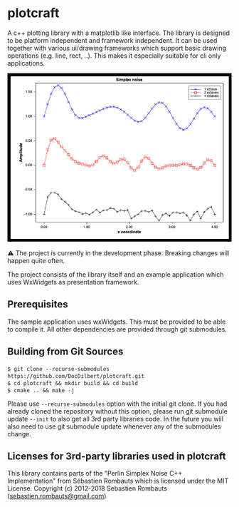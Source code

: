# plotcraft

A c++ plotting library with a matplotlib like interface.  The library is designed to be platform independent and framework independent. 
It can be used together with various ui/drawing frameworks which support basic drawing operations (e.g. line, rect, ..). This makes it especially
suitable for cli only applications.

![Alt text](/docs/showcase1.png "Optional title")

:warning: The project is currently in the development phase. Breaking changes will happen quite often.

The project consists of the library itself and an example application which uses WxWidgets as presentation framework. 

## Prerequisites

The sample application uses wxWidgets. This must be provided to be able to compile it. All other dependencies are provided through git submodules. 

## Building from Git Sources

    $ git clone --recurse-submodules https://github.com/DocDilbert/plotcraft.git
    $ cd plotcraft && mkdir build && cd build
    $ cmake .. && make -j

Please use ``--recurse-submodules`` option with the initial git clone. If you had already cloned the repository without this option, please run git submodule update ``--init`` to also get all 3rd party libraries code. In the future you will also need to use git submodule update whenever any of the submodules change.

## Licenses for 3rd-party libraries used in plotcraft

This library contains parts of the "Perlin Simplex Noise C++ Implementation" from Sébastien Rombauts which is licensed under the MIT License. Copyright (c) 2012-2018 Sebastien Rombauts (sebastien.rombauts@gmail.com)



